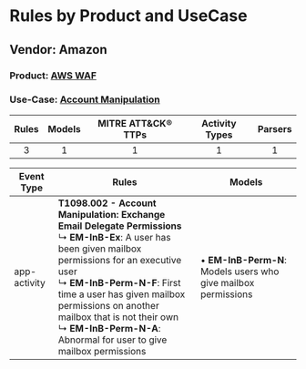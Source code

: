 Rules by Product and UseCase
============================
Vendor: Amazon
--------------
### Product: [AWS WAF](../ds_amazon_aws_waf.md)
### Use-Case: [Account Manipulation](../../../../UseCases/uc_account_manipulation.md)

| Rules | Models | MITRE ATT&CK® TTPs | Activity Types | Parsers |
|:-----:|:------:|:------------------:|:--------------:|:-------:|
|   3   |   1    |         1          |       1        |    1    |

| Event Type   | Rules    | Models    |
| ---- | ---- | ---- |
| app-activity | <b>T1098.002 - Account Manipulation: Exchange Email Delegate Permissions</b><br> ↳ <b>EM-InB-Ex</b>: A user has been given mailbox permissions for an executive user<br> ↳ <b>EM-InB-Perm-N-F</b>: First time a user has given mailbox permissions on another mailbox that is not their own<br> ↳ <b>EM-InB-Perm-N-A</b>: Abnormal for user to give mailbox permissions |  • <b>EM-InB-Perm-N</b>: Models users who give mailbox permissions |